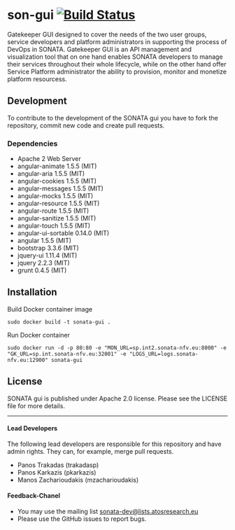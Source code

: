 # son-gui  [![Build Status](http://jenkins.sonata-nfv.eu/buildStatus/icon?job=son-gui)](http://jenkins.sonata-nfv.eu/job/son-gui) 

Gatekeeper GUI designed to cover the needs of the two user groups, service developers and platform administrators in supporting the process of DevOps in SONATA. Gatekeeper GUI is an API management and visualization tool that on one hand enables SONATA developers to manage their services throughout their whole lifecycle, while on the other hand offer Service Platform administrator the ability to provision, monitor and monetize platform resourcess.

## Development
To contribute to the development of the SONATA gui you have to fork the repository, commit new code and create pull requests.

### Dependencies

 * Apache 2 Web Server
 * angular-animate  1.5.5 (MIT)
 * angular-aria 1.5.5 (MIT)
 * angular-cookies 1.5.5 (MIT)
 * angular-messages 1.5.5 (MIT)
 * angular-mocks 1.5.5 (MIT)
 * angular-resource 1.5.5 (MIT)
 * angular-route 1.5.5 (MIT)
 * angular-sanitize 1.5.5 (MIT)
 * angular-touch 1.5.5 (MIT)
 * angular-ui-sortable 0.14.0 (MIT)
 * angular 1.5.5 (MIT)
 * bootstrap 3.3.6 (MIT)
 * jquery-ui 1.11.4 (MIT)
 * jquery 2.2.3 (MIT)
 * grunt 0.4.5 (MIT)


## Installation

Build Docker container image 
```
sudo docker build -t sonata-gui .
```

Run Docker container
```
sudo docker run -d -p 80:80 -e "MON_URL=sp.int2.sonata-nfv.eu:8000" -e "GK_URL=sp.int.sonata-nfv.eu:32001" -e "LOGS_URL=logs.sonata-nfv.eu:12900" sonata-gui
```

## License
SONATA gui is published under Apache 2.0 license. Please see the LICENSE file for more details.

---
#### Lead Developers
The following lead developers are responsible for this repository and have admin rights. They can, for example, merge pull requests.

 * Panos Trakadas  		(trakadasp)
 * Panos Karkazis  		(pkarkazis)
 * Manos Zacharioudakis (mzacharioudakis)


#### Feedback-Chanel
* You may use the mailing list sonata-dev@lists.atosresearch.eu
* Please use the GitHub issues to report bugs.
